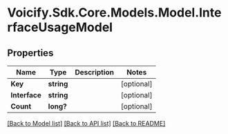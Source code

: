 # Voicify.Sdk.Core.Models.Model.InterfaceUsageModel
## Properties

Name | Type | Description | Notes
------------ | ------------- | ------------- | -------------
**Key** | **string** |  | [optional] 
**Interface** | **string** |  | [optional] 
**Count** | **long?** |  | [optional] 

[[Back to Model list]](../README.md#documentation-for-models) [[Back to API list]](../README.md#documentation-for-api-endpoints) [[Back to README]](../README.md)

